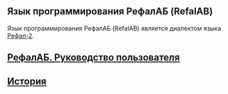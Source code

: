 
Язык программирования РефалАБ (RefalAB)
------------------------------------------------

Язык программирования РефалАБ (RefalAB) является
диалектом языка [Рефал-2](http://www.refal.net/~belous/refal2-r.htm).

## [РефалАБ. Руководство пользователя](https://github.com/Aleksandr3Bocharov/RefalAB/blob/main/doc/R_0.md)

## [История]()
